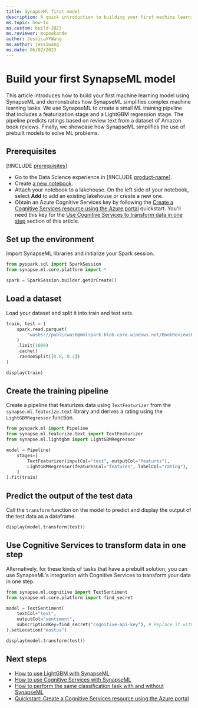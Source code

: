 ```yaml
---
title: SynapseMl first model
description: A quick introduction to building your first machine learning model with SynapseML
ms.topic: how-to
ms.custom: build-2023
ms.reviewer: mopeakande
author: JessicaXYWang
ms.author: jessiwang
ms.date: 06/02/2023
---
```


# Build your first SynapseML model
This article introduces how to build your first machine learning model using SynapseML and demonstrates how SynapseML simplifies complex machine learning tasks. We use SynapseML to create a small ML training pipeline that includes a featurization stage and a LightGBM regression stage. The pipeline predicts ratings based on review text from a dataset of Amazon book reviews. Finally, we showcase how SynapseML simplifies the use of prebuilt models to solve ML problems.

## Prerequisites

[!INCLUDE [prerequisites](includes/prerequisites.md)]

* Go to the Data Science experience in [!INCLUDE [product-name](../includes/product-name.md)].
* Create [a new notebook](../data-engineering/how-to-use-notebook.md#create-notebooks).
* Attach your notebook to a lakehouse. On the left side of your notebook, select **Add** to add an existing lakehouse or create a new one.
* Obtain an Azure Cognitive Services key by following the [Create a Cognitive Services resource using the Azure portal](/azure/cognitive-services/cognitive-services-apis-create-account) quickstart. You'll need this key for the [Use Cognitive Services to transform data in one step](#use-cognitive-services-to-transform-data-in-one-step) section of this article.

## Set up the environment
Import SynapseML libraries and initialize your Spark session.


```python
from pyspark.sql import SparkSession
from synapse.ml.core.platform import *

spark = SparkSession.builder.getOrCreate()
```

## Load a dataset
Load your dataset and split it into train and test sets.


```python
train, test = (
    spark.read.parquet(
        "wasbs://publicwasb@mmlspark.blob.core.windows.net/BookReviewsFromAmazon10K.parquet"
    )
    .limit(1000)
    .cache()
    .randomSplit([0.8, 0.2])
)

display(train)
```

## Create the training pipeline
Create a pipeline that featurizes data using `TextFeaturizer` from the `synapse.ml.featurize.text` library and derives a rating using the `LightGBMRegressor` function.


```python
from pyspark.ml import Pipeline
from synapse.ml.featurize.text import TextFeaturizer
from synapse.ml.lightgbm import LightGBMRegressor

model = Pipeline(
    stages=[
        TextFeaturizer(inputCol="text", outputCol="features"),
        LightGBMRegressor(featuresCol="features", labelCol="rating"),
    ]
).fit(train)
```

## Predict the output of the test data
Call the `transform` function on the model to predict and display the output of the test data as a dataframe.


```python
display(model.transform(test))
```

## Use Cognitive Services to transform data in one step
Alternatively, for these kinds of tasks that have a prebuilt solution, you can use SynapseML's integration with Cognitive Services to transform your data in one step.


```python
from synapse.ml.cognitive import TextSentiment
from synapse.ml.core.platform import find_secret

model = TextSentiment(
    textCol="text",
    outputCol="sentiment",
    subscriptionKey=find_secret("cognitive-api-key"), # Replace it with your cognitive service key, check prerequisites for more details
).setLocation("eastus")

display(model.transform(test))
```

## Next steps

- [How to use LightGBM with SynapseML](lightgbm-overview.md)
- [How to use Cognitive Services with SynapseML](overview-cognitive-services.md)
- [How to perform the same classification task with and without SynapseML](classification-before-and-after-synapseml.md)
- [Quickstart: Create a Cognitive Services resource using the Azure portal](/azure/cognitive-services/cognitive-services-apis-create-account)

